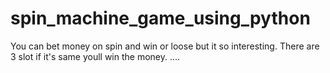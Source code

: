 # spin_machine_game_using_python

You can bet money on spin and win or loose but it so interesting.
There are 3 slot if it's same youll win the money.
....
